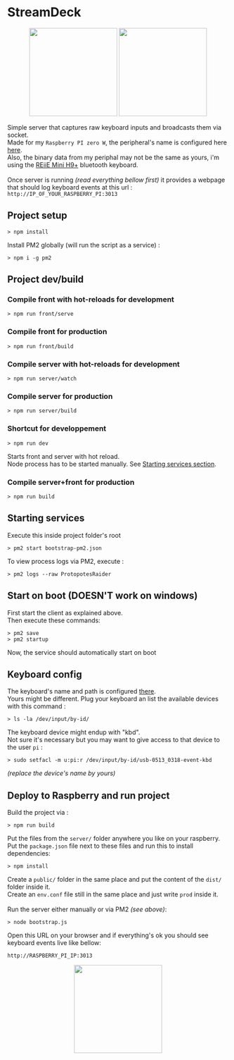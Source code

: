 
# StreamDeck

<p align="center">
  <img src="https://user-images.githubusercontent.com/721001/131522182-63675405-35db-46e9-aa5a-3ea909348e64.png" height="200">
  <img src="https://user-images.githubusercontent.com/721001/131512494-eea05f05-bb1c-4182-a4ce-901dce93cdc1.png" height="200">
</p>

Simple server that captures raw keyboard inputs and broadcasts them via socket. \
Made for my `Raspberry PI zero W`, the peripheral's name is configured here <a href="https://github.com/Durss/StreamDeck/blob/master/src_back/utils/Config.ts#L21" target="_blank">here</a>. \
Also, the binary data from my periphal may not be the same as yours, i'm using the <a href="http://www.reiie.com/product/mini/44.html" target="_blank">REiiE Mini H9+</a> bluetooth keyboard. \
 \
Once server is running *(read everything bellow first)* it provides a webpage that should log keyboard events at this url : \
`http://IP_OF_YOUR_RASPBERRY_PI:3013`


## Project setup
```
> npm install
```

Install PM2 globally (will run the script as a service) :
```
> npm i -g pm2
```

## Project dev/build

### Compile front with hot-reloads for development
```
> npm run front/serve
```

### Compile front for production
```
> npm run front/build
```

### Compile server with hot-reloads for development
```
> npm run server/watch
```

### Compile server for production
```
> npm run server/build
```

### Shortcut for developpement
```
> npm run dev
``` 
Starts front and server with hot reload.\
Node process has to be started manually. See [Starting services section](#starting-services).

### Compile server+front for production
```
> npm run build
``` 


## Starting services
Execute this inside project folder's root
```
> pm2 start bootstrap-pm2.json
```

To view process logs via PM2, execute :
```
> pm2 logs --raw ProtopotesRaider
```

## Start on boot (DOESN'T work on windows)
First start the client as explained above.  
Then execute these commands:
```
> pm2 save
> pm2 startup
```
Now, the service should automatically start on boot 


## Keyboard config
The keyboard's name and path is configured [there](https://github.com/Durss/StreamDeck/blob/master/src_back/utils/Config.ts#L21). \
Yours might be different. Plug your keyboard an list the available devices with this command :
```
> ls -la /dev/input/by-id/
```
The keyboard device might endup with "kbd". \
Not sure it's necessary but you may want to give access to that device to the user `pi` :
```
> sudo setfacl -m u:pi:r /dev/input/by-id/usb-0513_0318-event-kbd
```
*(replace the device's name by yours)*

## Deploy to Raspberry and run project
Build the project via :
```
> npm run build
``` 
Put the files from the `server/` folder anywhere you like on your raspberry. \
Put the `package.json` file next to these files and run this to install dependencies:
```
> npm install
``` 
Create a `public/` folder in the same place and put the content of the `dist/` folder inside it. \
Create an `env.conf` file still in the same place and just write `prod` inside it. \
 \
Run the server either manually or via PM2 *(see above)*:
```
> node bootstrap.js
``` 
Open this URL on your browser and if everything's ok you should see keyboard events live like bellow:
```
http://RASPBERRY_PI_IP:3013
```
<p align="center">
  <img src="https://user-images.githubusercontent.com/721001/131586317-dbd9fa1d-12bf-4d1e-bb22-b9232e24dd46.png" height="200">
</p>